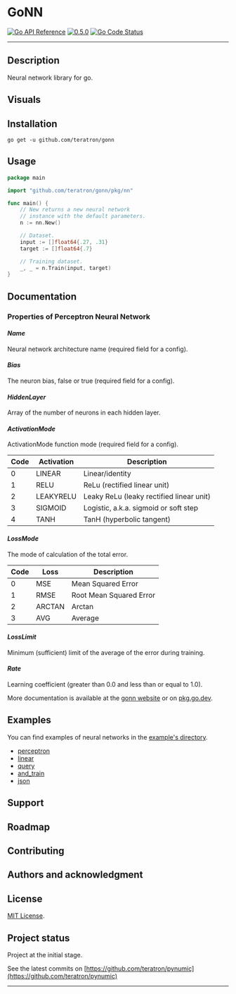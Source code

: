 # GoNN

[![Go API Reference](https://pkg.go.dev/badge/github.com/teratron/gonn.svg)](https://pkg.go.dev/github.com/teratron/gonn?tab=doc)
[![0.5.0](https://img.shields.io/badge/version-0.5.0-blue.svg?style=flat)](https://github.com/teratron/gonn/releases/tag/v0.5.0)
[![Go Code Status](https://goreportcard.com/badge/github.com/teratron/gonn)](https://goreportcard.com/report/github.com/teratron/gonn)

---

## Description

Neural network library for go.

## Visuals

## Installation

```shell
go get -u github.com/teratron/gonn
```

## Usage

```go
package main

import "github.com/teratron/gonn/pkg/nn"

func main() {
	// New returns a new neural network
	// instance with the default parameters.
	n := nn.New()

	// Dataset.
	input := []float64{.27, .31}
	target := []float64{.7}

	// Training dataset.
	_, _ = n.Train(input, target)
}
```

## Documentation

### Properties of Perceptron Neural Network

#### _Name_

Neural network architecture name (required field for a config).

#### _Bias_

The neuron bias, false or true (required field for a config).

#### _HiddenLayer_

Array of the number of neurons in each hidden layer.

#### _ActivationMode_

ActivationMode function mode (required field for a config).

| Code | Activation | Description                              |
|------|------------|------------------------------------------|
| 0    | LINEAR     | Linear/identity                          |
| 1    | RELU       | ReLu (rectified linear unit)             |
| 2    | LEAKYRELU  | Leaky ReLu (leaky rectified linear unit) |
| 3    | SIGMOID    | Logistic, a.k.a. sigmoid or soft step    |
| 4    | TANH       | TanH (hyperbolic tangent)                |

#### _LossMode_

The mode of calculation of the total error.

| Code | Loss   | Description             |
|------|--------|-------------------------|
| 0    | MSE    | Mean Squared Error      |
| 1    | RMSE   | Root Mean Squared Error |
| 2    | ARCTAN | Arctan                  |
| 3    | AVG    | Average                 |

#### _LossLimit_

Minimum (sufficient) limit of the average of the error during training.

#### _Rate_

Learning coefficient (greater than 0.0 and less than or equal to 1.0).

More documentation is available at the [gonn website](https://teratron.github.io/gonn) or
on [pkg.go.dev](https://pkg.go.dev/github.com/teratron/gonn).

## Examples

You can find examples of neural networks in the [example's directory](examples).

- [perceptron](examples/perceptron)
- [linear](examples/linear)
- [query](examples/query)
- [and_train](examples/and_train)
- [json](examples/json)

## Support

## Roadmap

## Contributing

## Authors and acknowledgment

## License

[MIT License](LICENSE).

## Project status

Project at the initial stage.

See the latest commits on [https://github.com/teratron/pynumic](https://github.com/teratron/pynumic)

---